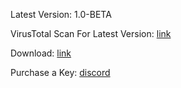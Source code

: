 Latest Version: 1.0-BETA

VirusTotal Scan For Latest Version: [link](https://www.virustotal.com/gui/file/d5dd9b15903a28f1f4fa725af82738eb71fc1cc998bf2c04c165dcac78da1538/detection)

Download: [link](https://github.com/TBNClient/Releases/releases/tag/v1.0-BETA)

Purchase a Key: [discord](https://discord.gg/3TKUrDCvuv)
